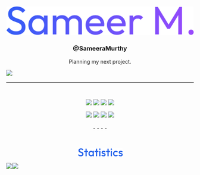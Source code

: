 <br/>
<p align="center"><img src="./output/nam.svg"/></p>
<h3 align="center">@SameeraMurthy</h3>
<p align="center">Planning my next project.</p>
<a align="center"href="https://github.com/flowshade"><img src="https://avatars.githubusercontent.com/u/77216494?s=40&v=4"/></a>
<hr/>
<br/>
<p align="center">
	<img height="40"src="https://img.shields.io/badge/--171717?logo=javascript&style=for-the-badge"/>
	<img height="40"src="https://img.shields.io/badge/--181818?logo=nodedotjs&style=for-the-badge"/>
	<img height="40"src="https://img.shields.io/badge/--181818?logo=html5&style=for-the-badge"/>
	<img height="40"src="https://img.shields.io/badge/--181818?logo=python&style=for-the-badge&logoColor=blue"/>
	<br>
</p>

<p align="center">
	<img height="40"src="https://img.shields.io/badge/--171717?logo=lit&style=for-the-badge&logoColor=dodgerblue"/>
	<img height="40"src="https://img.shields.io/badge/--171717?logo=tailwindcss&style=for-the-badge"/>
	<img height="40"src="https://img.shields.io/badge/--171717?logo=svelte&style=for-the-badge"/>
	<img height="40"src="https://img.shields.io/badge/--171717?logo=react&style=for-the-badge"/><br/><br/>
	- - - -
</p>

<br>
<p align="center"><img src="./output/stats.png"/></p>

<img src="https://github-readme-stats.vercel.app/api?username=SameeraMurthy&show_icons=true&theme=dark&title_color=dodgerblue&icon_color=dodgerblue&hide_border=true"/><img src="https://github-readme-stats.vercel.app/api/top-langs/?username=sameeramurthy&theme=dark&title_color=dodgerblue&layout=compact&hide_border=true"/>